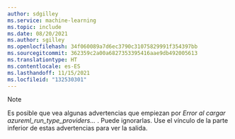 ```yaml
---
author: sdgilley
ms.service: machine-learning
ms.topic: include
ms.date: 08/20/2021
ms.author: sgilley
ms.openlocfilehash: 34f060089a7d6ec3790c31075829991f354397bb
ms.sourcegitcommit: 362359c2a00a6827353395416aae9db492005613
ms.translationtype: HT
ms.contentlocale: es-ES
ms.lasthandoff: 11/15/2021
ms.locfileid: "132530301"
---
```

> [!NOTE]
> Es posible que vea algunas advertencias que empiezan por *Error al cargar azureml_run_type_providers...* . Puede ignorarlas. Use el vínculo de la parte inferior de estas advertencias para ver la salida.
